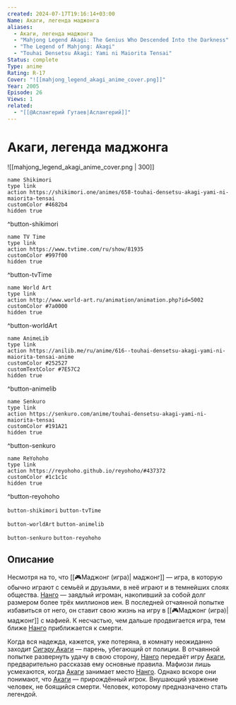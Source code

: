 ```yaml
---
created: 2024-07-17T19:16:14+03:00
Name: Акаги, легенда маджонга
aliases:
  - Акаги, легенда маджонга
  - "Mahjong Legend Akagi: The Genius Who Descended Into the Darkness"
  - "The Legend of Mahjong: Akagi"
  - "Touhai Densetsu Akagi: Yami ni Maiorita Tensai"
Status: complete
Type: anime
Rating: R-17
Cover: "![[mahjong_legend_akagi_anime_cover.png]]"
Year: 2005
Episode: 26
Views: 1
related:
  - "[[@Аслангерий Гутаев|Аслангерий]]"
---
```


# Акаги, легенда маджонга

![[mahjong_legend_akagi_anime_cover.png | 300]]

```button
name Shikimori
type link
action https://shikimori.one/animes/658-touhai-densetsu-akagi-yami-ni-maiorita-tensai
customColor #4682b4
hidden true
```
^button-shikimori

```button
name TV Time
type link
action https://www.tvtime.com/ru/show/81935
customColor #997f00
hidden true
```
^button-tvTime

```button
name World Art
type link
action http://www.world-art.ru/animation/animation.php?id=5002
customColor #7a0000
hidden true
```
^button-worldArt

```button
name AnimeLib
type link
action https://anilib.me/ru/anime/616--touhai-densetsu-akagi-yami-ni-maiorita-tensai-anime
customColor #252527
customTextColor #7E57C2
hidden true
```
^button-animelib

```button
name Senkuro
type link
action https://senkuro.com/anime/touhai-densetsu-akagi-yami-ni-maiorita-tensai
customColor #191A21
hidden true
```
^button-senkuro

```button
name ReYohoho
type link
action https://reyohoho.github.io/reyohoho/#437372
customColor #1c1c1c
hidden true
```
^button-reyohoho

`button-shikimori` `button-tvTime`

`button-worldArt` `button-animelib`

`button-senkuro` `button-reyohoho`


## Описание

Несмотря на то, что [[🎮Маджонг (игра)| маджонг]] — игра, в которую обычно играют с семьёй и друзьями, в неё играют и в темнейших слоях общества. [Нанго](https://shikimori.one/characters/13152-nangou) — заядлый игроман, накопивший за собой долг размером более трёх миллионов иен. В последней отчаянной попытке избавиться от него, он ставит свою жизнь на игру в [[🎮Маджонг (игра)| маджонг]] с мафией. К несчастью, чем дальше продвигается игра, тем ближе [Нанго](https://shikimori.one/characters/13152-nangou) приближается к смерти.

Когда вся надежда, кажется, уже потеряна, в комнату неожиданно заходит [Сигэру Акаги](https://shikimori.one/characters/2934-shigeru-akagi) — парень, убегающий от полиции. В отчаянной попытке развернуть удачу в свою сторону, [Нанго](https://shikimori.one/characters/13152-nangou) передаёт игру [Акаги](https://shikimori.one/characters/2934-shigeru-akagi), предварительно рассказав ему основные правила. Мафиози лишь усмехаются, когда [Акаги](https://shikimori.one/characters/2934-shigeru-akagi) занимает место [Нанго](https://shikimori.one/characters/13152-nangou). Однако вскоре они понимают, что [Акаги](https://shikimori.one/characters/2934-shigeru-akagi) — прирождённый игрок. Внушающий уважение человек, не боящийся смерти. Человек, которому предназначено стать легендой.
